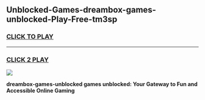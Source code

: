 
## Unblocked-Games-dreambox-games-unblocked-Play-Free-tm3sp
<h3>
<a href="https://premium76.site?title=dreambox-games-unblocked&ref=23A">CLICK TO PLAY</a></h3>
<hr>

<h3>
<a href="https://premium76.site?title=dreambox-games-unblocked&ref=23A">CLICK 2 PLAY</a>
  
</h3>

<a href="https://premium76.site?title=dreambox-games-unblocked&ref=23A"><img src="https://clearcache.store/games.png"></a>


**dreambox-games-unblocked games unblocked: Your Gateway to Fun and Accessible Online Gaming**
